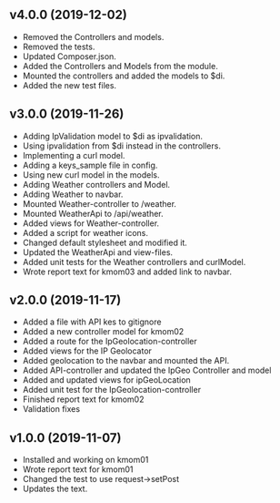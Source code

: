 ## v4.0.0 (2019-12-02)

-   Removed the Controllers and models.
-   Removed the tests.
-   Updated Composer.json.
-   Added the Controllers and Models from the module.
-   Mounted the controllers and added the models to \$di.
-   Added the new test files.

## v3.0.0 (2019-11-26)

-   Adding IpValidation model to \$di as ipvalidation.
-   Using ipvalidation from \$di instead in the controllers.
-   Implementing a curl model.
-   Adding a keys_sample file in config.
-   Using new curl model in the models.
-   Adding Weather controllers and Model.
-   Adding Weather to navbar.
-   Mounted Weather-controller to /weather.
-   Mounted WeatherApi to /api/weather.
-   Added views for Weather-controller.
-   Added a script for weather icons.
-   Changed default stylesheet and modified it.
-   Updated the WeatherApi and view-files.
-   Added unit tests for the Weather controllers and curlModel.
-   Wrote report text for kmom03 and added link to navbar.

## v2.0.0 (2019-11-17)

-   Added a file with API kes to gitignore
-   Added a new controller model for kmom02
-   Added a route for the IpGeolocation-controller
-   Added views for the IP Geolocator
-   Added geolocation to the navbar and mounted the API.
-   Added API-controller and updated the IpGeo Controller and model
-   Added and updated views for ipGeoLocation
-   Added unit test for the IpGeolocation-controller
-   Finished report text for kmom02
-   Validation fixes

## v1.0.0 (2019-11-07)

-   Installed and working on kmom01
-   Wrote report text for kmom01
-   Changed the test to use request->setPost
-   Updates the text.

